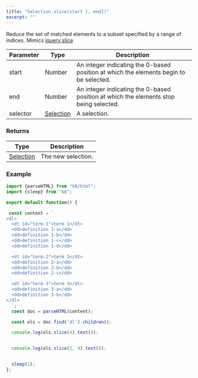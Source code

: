 ```yaml
---
title: "Selection.slice(start [, end])"
excerpt: ""
---
```

Reduce the set of matched elements to a subset specified by a range of indices.
Mimics [jquery.slice](https://api.jquery.com/slice/)


| Parameter | Type | Description |
| --------- | ---- | ----------- |
| start | Number | An integer indicating the 0-based position at which the elements begin to be selected. |
| end | Number | An integer indicating the 0-based position at which the elements stop being selected. |
| selector | [Selection](/javascript-api/k6-html/selection) | A selection. |


### Returns

| Type | Description |
| ---- | ----------- |
| [Selection](/javascript-api/k6-html/selection) | The new selection. |


### Example

<div class="code-group" data-props='{"labels": []}'>

```js
import {parseHTML} from "k6/html";
import {sleep} from "k6";

export default function() {

 const content = `
<dl>
  <dt id="term-1">term 1</dt>
  <dd>definition 1-a</dd>
  <dd>definition 1-b</dd>
  <dd>definition 1-c</dd>
  <dd>definition 1-d</dd>

  <dt id="term-2">term 2</dt>
  <dd>definition 2-a</dd>
  <dd>definition 2-b</dd>
  <dd>definition 2-c</dd>

  <dt id="term-3">term 3</dt>
  <dd>definition 3-a</dd>
  <dd>definition 3-b</dd>
</dl>
  `;
  const doc = parseHTML(content);

  const els = doc.find('dl').children();

  console.log(els.slice(4).text());


  console.log(els.slice(2, 4).text());


  sleep(1);
};
```

</div>
